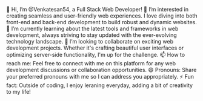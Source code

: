 👋 Hi, I’m @Venkatesan54, a Full Stack Web Developer!
👀 I’m interested in creating seamless and user-friendly web experiences. I love diving into both front-end and back-end development to build robust and dynamic websites.
🌱 I’m currently learning about the latest tools and frameworks in web development, always striving to stay updated with the ever-evolving technology landscape.
💞️ I’m looking to collaborate on exciting web development projects. Whether it's crafting beautiful user interfaces or optimizing server-side functionality, I'm up for the challenge.
📫 How to reach me: Feel free to connect with me on this platform for any web development discussions or collaboration opportunities.
😄 Pronouns: Share your preferred pronouns with me so I can address you appropriately.
⚡ Fun fact: Outside of coding, I enjoy leraning everyday, adding a bit of creativity to my life!






<!---
Venkatesan54/Venkatesan54 is a ✨ special ✨ repository because its `README.md` (this file) appears on your GitHub profile.
You can click the Preview link to take a look at your changes.
--->
